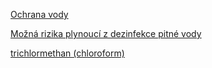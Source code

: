 [Ochrana vody](https://eagri.cz/public/web/mze/zivotni-prostredi/ochrana-vody/)

[Možná rizika plynoucí z dezinfekce pitné vody](https://voda.tzb-info.cz/vlastnosti-a-zdroje-vody/8568-mozna-rizika-plynouci-z-dezinfekce-pitne-vody)

[trichlormethan (chloroform)](https://arnika.org/toxicke-latky/databaze-latek/trichlormethan-chloroform)
